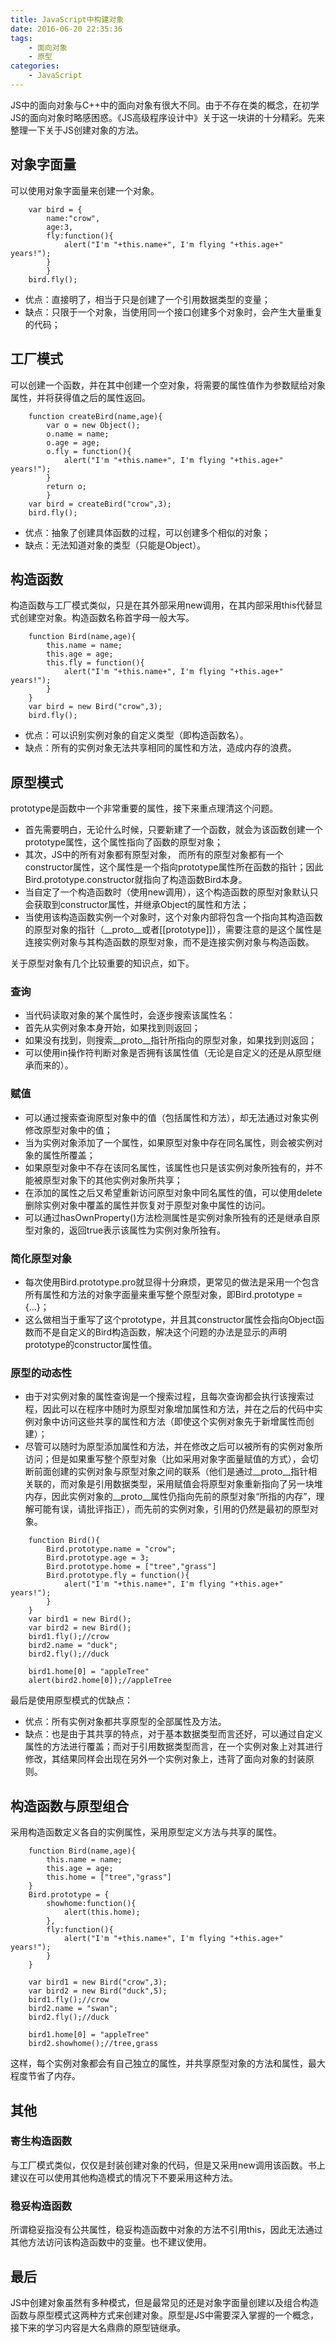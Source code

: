 ```yaml
---
title: JavaScript中构建对象
date: 2016-06-20 22:35:36
tags:
	- 面向对象
	- 原型
categories:
	- JavaScript
---
```

JS中的面向对象与C++中的面向对象有很大不同。由于不存在类的概念，在初学JS的面向对象时略感困惑。《JS高级程序设计中》关于这一块讲的十分精彩。先来整理一下关于JS创建对象的方法。
<!--more-->

## 对象字面量
可以使用对象字面量来创建一个对象。
```
    var bird = {
        name:"crow",
        age:3,
        fly:function(){
            alert("I'm "+this.name+", I'm flying "+this.age+" years!");
        }
        }
    bird.fly();
```
* 优点：直接明了，相当于只是创建了一个引用数据类型的变量；
* 缺点：只限于一个对象，当使用同一个接口创建多个对象时，会产生大量重复的代码；

## 工厂模式
可以创建一个函数，并在其中创建一个空对象，将需要的属性值作为参数赋给对象属性，并将获得值之后的属性返回。
```
    function createBird(name,age){
        var o = new Object();
        o.name = name;
        o.age = age;
        o.fly = function(){
            alert("I'm "+this.name+", I'm flying "+this.age+" years!");
        }
        return o;
        }
    var bird = createBird("crow",3);
    bird.fly();
```
* 优点：抽象了创建具体函数的过程，可以创建多个相似的对象；
* 缺点：无法知道对象的类型（只能是Object）。

## 构造函数
构造函数与工厂模式类似，只是在其外部采用new调用，在其内部采用this代替显式创建空对象。构造函数名称首字母一般大写。
```
    function Bird(name,age){
        this.name = name;
        this.age = age;
        this.fly = function(){
            alert("I'm "+this.name+", I'm flying "+this.age+" years!");
        }
    }
    var bird = new Bird("crow",3);
    bird.fly();
```
* 优点：可以识别实例对象的自定义类型（即构造函数名）。
* 缺点：所有的实例对象无法共享相同的属性和方法，造成内存的浪费。

## 原型模式
prototype是函数中一个非常重要的属性，接下来重点理清这个问题。
* 首先需要明白，无论什么时候，只要新建了一个函数，就会为该函数创建一个prototype属性，这个属性指向了函数的原型对象；
* 其次，JS中的所有对象都有原型对象， 而所有的原型对象都有一个constructor属性，这个属性是一个指向prototype属性所在函数的指针；因此Bird.prototype.constructor就指向了构造函数Bird本身。
* 当自定了一个构造函数时（使用new调用），这个构造函数的原型对象默认只会获取到constructor属性，并继承Object的属性和方法；
* 当使用该构造函数实例一个对象时，这个对象内部将包含一个指向其构造函数的原型对象的指针（__proto__或者[[prototype]]），需要注意的是这个属性是连接实例对象与其构造函数的原型对象，而不是连接实例对象与构造函数。

关于原型对象有几个比较重要的知识点，如下。
### 查询
* 当代码读取对象的某个属性时，会逐步搜索该属性名：
* 首先从实例对象本身开始，如果找到则返回；
* 如果没有找到，则搜索__proto__指针所指向的原型对象，如果找到则返回；
* 可以使用in操作符判断对象是否拥有该属性值（无论是自定义的还是从原型继承而来的）。

### 赋值
* 可以通过搜索查询原型对象中的值（包括属性和方法），却无法通过对象实例修改原型对象中的值；
* 当为实例对象添加了一个属性，如果原型对象中存在同名属性，则会被实例对象的属性所覆盖；
* 如果原型对象中不存在该同名属性，该属性也只是该实例对象所独有的，并不能被原型对象下的其他实例对象所共享；
* 在添加的属性之后又希望重新访问原型对象中同名属性的值，可以使用delete删除实例对象中覆盖的属性并恢复对于原型对象中属性的访问。
* 可以通过hasOwnProperty()方法检测属性是实例对象所独有的还是继承自原型对象的，返回true表示该属性为实例对象所独有。

### 简化原型对象
* 每次使用Bird.prototype.pro就显得十分麻烦，更常见的做法是采用一个包含所有属性和方法的对象字面量来重写整个原型对象，即Bird.prototype = {...}；
* 这么做相当于重写了这个prototype，并且其constructor属性会指向Object函数而不是自定义的Bird构造函数，解决这个问题的办法是显示的声明prototype的constructor属性值。

### 原型的动态性
* 由于对实例对象的属性查询是一个搜索过程，且每次查询都会执行该搜索过程，因此可以在程序中随时为原型对象增加属性和方法，并在之后的代码中实例对象中访问这些共享的属性和方法（即使这个实例对象先于新增属性而创建）；
* 尽管可以随时为原型添加属性和方法，并在修改之后可以被所有的实例对象所访问；但是如果重写整个原型对象（比如采用对象字面量赋值的方式），会切断前面创建的实例对象与原型对象之间的联系（他们是通过__proto__指针相关联的，而对象是引用数据类型，采用赋值会将原型对象重新指向了另一块堆内存，因此实例对象的__proto__属性仍指向先前的原型对象“所指的内存”，理解可能有误，请批评指正），而先前的实例对象，引用的仍然是最初的原型对象。
```
    function Bird(){
        Bird.prototype.name = "crow";
        Bird.prototype.age = 3;
        Bird.prototype.home = ["tree","grass"]
        Bird.prototype.fly = function(){
            alert("I'm "+this.name+", I'm flying "+this.age+" years!");
        }
    }
    var bird1 = new Bird();
    var bird2 = new Bird();
    bird1.fly();//crow
    bird2.name = "duck";
    bird2.fly();//duck

    bird1.home[0] = "appleTree"
    alert(bird2.home[0]);//appleTree
```

最后是使用原型模式的优缺点：
* 优点：所有实例对象都共享原型的全部属性及方法。
* 缺点：也是由于其共享的特点，对于基本数据类型而言还好，可以通过自定义属性的方法进行覆盖；而对于引用数据类型而言，在一个实例对象上对其进行修改，其结果同样会出现在另外一个实例对象上，违背了面向对象的封装原则。

## 构造函数与原型组合
采用构造函数定义各自的实例属性，采用原型定义方法与共享的属性。
```
    function Bird(name,age){
        this.name = name;
        this.age = age;
        this.home = ["tree","grass"]
    }
    Bird.prototype = {
        showhome:function(){
            alert(this.home);
        },
        fly:function(){
            alert("I'm "+this.name+", I'm flying "+this.age+" years!");
        }
    }

    var bird1 = new Bird("crow",3);
    var bird2 = new Bird("duck",5);
    bird1.fly();//crow
    bird2.name = "swan";
    bird2.fly();//duck

    bird1.home[0] = "appleTree"
    bird2.showhome();//tree,grass
```
这样，每个实例对象都会有自己独立的属性，并共享原型对象的方法和属性，最大程度节省了内存。
## 其他
### 寄生构造函数
与工厂模式类似，仅仅是封装创建对象的代码，但是又采用new调用该函数。书上建议在可以使用其他构造模式的情况下不要采用这种方法。
### 稳妥构造函数
所谓稳妥指没有公共属性，稳妥构造函数中对象的方法不引用this，因此无法通过其他方法访问该构造函数中的变量。也不建议使用。
## 最后
JS中创建对象虽然有多种模式，但是最常见的还是对象字面量创建以及组合构造函数与原型模式这两种方式来创建对象。原型是JS中需要深入掌握的一个概念，接下来的学习内容是大名鼎鼎的原型链继承。